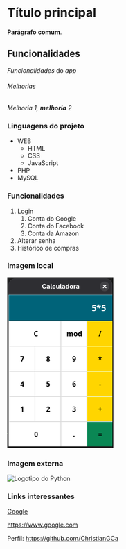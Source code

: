 # Título principal

**Parágrafo** __comum__.

## Funcionalidades

*Funcionalidades* do _app_

###### Melhorias

*Melhoria 1, **melhoria** 2*

### Linguagens do projeto

* WEB
    * HTML
    * CSS
    * JavaScript
* PHP
* MySQL

### Funcionalidades

1. Login
    1. Conta do Google
    2. Conta do Facebook
    3. Conta da Amazon
2. Alterar senha
3. Histórico de compras

### Imagem local

![Calculadora em Python](img/img.png)

### Imagem externa

![Logotipo do Python](https://upload.wikimedia.org/wikipedia/commons/thumb/0/0a/Python.svg/150px-Python.svg.png)

### Links interessantes

[Google](https://www.google.com)

https://www.google.com

Perfil: https://github.com/ChristianGCa
